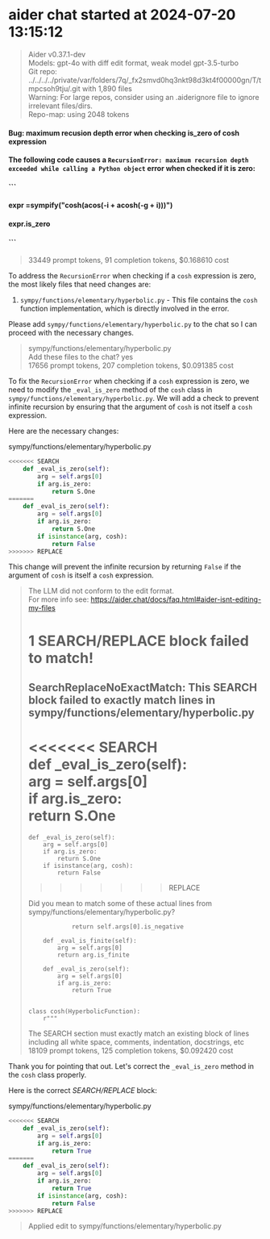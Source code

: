 
# aider chat started at 2024-07-20 13:15:12

> Aider v0.37.1-dev  
> Models: gpt-4o with diff edit format, weak model gpt-3.5-turbo  
> Git repo: ../../../../private/var/folders/7q/_fx2smvd0hq3nkt98d3kt4f00000gn/T/tmpcsoh9tju/.git with 1,890 files  
> Warning: For large repos, consider using an .aiderignore file to ignore irrelevant files/dirs.  
> Repo-map: using 2048 tokens  

#### Bug: maximum recusion depth error when checking is_zero of cosh expression  
#### The following code causes a `RecursionError: maximum recursion depth exceeded while calling a Python object` error when checked if it is zero:  
#### ```  
#### expr =sympify("cosh(acos(-i + acosh(-g + i)))")  
#### expr.is_zero  
#### ```  
> 33449 prompt tokens, 91 completion tokens, $0.168610 cost  

To address the `RecursionError` when checking if a `cosh` expression is zero, the most likely files that need changes are:

1. `sympy/functions/elementary/hyperbolic.py` - This file contains the `cosh` function implementation, which is directly involved in the error.

Please add `sympy/functions/elementary/hyperbolic.py` to the chat so I can proceed with the necessary changes.

> sympy/functions/elementary/hyperbolic.py  
> Add these files to the chat? yes  
> 17656 prompt tokens, 207 completion tokens, $0.091385 cost  

To fix the `RecursionError` when checking if a `cosh` expression is zero, we need to modify the `_eval_is_zero` method of the `cosh` class in `sympy/functions/elementary/hyperbolic.py`. We will add a check to prevent infinite recursion by ensuring that the argument of `cosh` is not itself a `cosh` expression.

Here are the necessary changes:

sympy/functions/elementary/hyperbolic.py
```python
<<<<<<< SEARCH
    def _eval_is_zero(self):
        arg = self.args[0]
        if arg.is_zero:
            return S.One
=======
    def _eval_is_zero(self):
        arg = self.args[0]
        if arg.is_zero:
            return S.One
        if isinstance(arg, cosh):
            return False
>>>>>>> REPLACE
```

This change will prevent the infinite recursion by returning `False` if the argument of `cosh` is itself a `cosh` expression.

> The LLM did not conform to the edit format.  
> For more info see: https://aider.chat/docs/faq.html#aider-isnt-editing-my-files  
> # 1 SEARCH/REPLACE block failed to match!  
>   
> ## SearchReplaceNoExactMatch: This SEARCH block failed to exactly match lines in sympy/functions/elementary/hyperbolic.py  
> <<<<<<< SEARCH  
>     def _eval_is_zero(self):  
>         arg = self.args[0]  
>         if arg.is_zero:  
>             return S.One  
> =======  
>     def _eval_is_zero(self):  
>         arg = self.args[0]  
>         if arg.is_zero:  
>             return S.One  
>         if isinstance(arg, cosh):  
>             return False  
> >>>>>>> REPLACE  
>   
> Did you mean to match some of these actual lines from sympy/functions/elementary/hyperbolic.py?  
>   
> ```  
>             return self.args[0].is_negative  
>   
>     def _eval_is_finite(self):  
>         arg = self.args[0]  
>         return arg.is_finite  
>   
>     def _eval_is_zero(self):  
>         arg = self.args[0]  
>         if arg.is_zero:  
>             return True  
>   
>   
> class cosh(HyperbolicFunction):  
>     r"""  
> ```  
>   
> The SEARCH section must exactly match an existing block of lines including all white space, comments, indentation, docstrings, etc  
> 18109 prompt tokens, 125 completion tokens, $0.092420 cost  

Thank you for pointing that out. Let's correct the `_eval_is_zero` method in the `cosh` class properly.

Here is the correct *SEARCH/REPLACE* block:

sympy/functions/elementary/hyperbolic.py
```python
<<<<<<< SEARCH
    def _eval_is_zero(self):
        arg = self.args[0]
        if arg.is_zero:
            return True
=======
    def _eval_is_zero(self):
        arg = self.args[0]
        if arg.is_zero:
            return True
        if isinstance(arg, cosh):
            return False
>>>>>>> REPLACE
```

> Applied edit to sympy/functions/elementary/hyperbolic.py  
